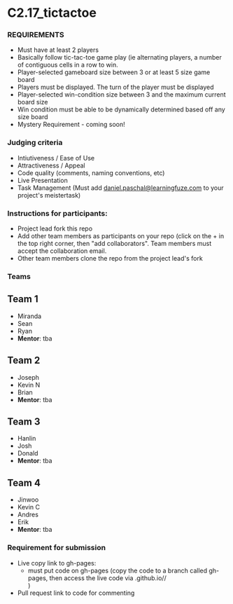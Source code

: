 # C2.17_tictactoe

### REQUIREMENTS
- Must have at least 2 players
- Basically follow tic-tac-toe game play (ie alternating players, a number of contiguous cells in a row to win.
- Player-selected gameboard size between 3 or at least 5 size game board
- Players must be displayed.  The turn of the player must be displayed
- Player-selected win-condition size between 3 and the maximum current board size
- Win condition must be able to be dynamically determined based off any size board
- Mystery Requirement - coming soon!


### Judging criteria
- Intiutiveness / Ease of Use
- Attractiveness / Appeal
- Code quality (comments, naming conventions, etc)
- Live Presentation
- Task Management  (Must add daniel.paschal@learningfuze.com to your project's meistertask)

### Instructions for participants:
- Project lead fork this repo
- Add other team members as participants on your repo (click on the + in the top right corner, then "add collaborators".  Team members must accept the collaboration email.
- Other team members clone the repo from the project lead's fork

### Teams
## Team 1
- Miranda
- Sean
- Ryan
- **Mentor**: tba

## Team 2
- Joseph
- Kevin N
- Brian
- **Mentor**: tba

## Team 3
- Hanlin
- Josh
- Donald
- **Mentor**: tba

## Team 4
- Jinwoo
- Kevin C
- Andres
- Erik
- **Mentor**: tba

### Requirement for submission
- Live copy link to gh-pages: 
	- must put code on gh-pages (copy the code to a branch called gh-pages, then access the live code via <your user name>.github.io/<repo name>/<main file name>)
- Pull request link to code for commenting
